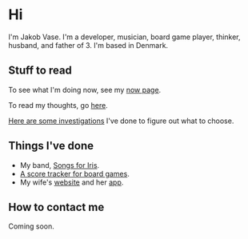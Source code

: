 # Hi

I'm Jakob Vase. I'm a developer, musician, board game player, thinker, husband,
and father of 3. I'm based in Denmark.

## Stuff to read

To see what I'm doing now, see my [now page](/now).

To read my thoughts, go [here](/thoughts).

[Here are some investigations](/investigations) I've done to figure out what to
choose.

## Things I've done

- My band, [Songs for Iris](https://songsforiris.dk).
- [A score tracker for board games](https://score-tracker.vase.dev).
- My wife's [website](https://majavase.dk) and her
  [app](https://chocolat.dk/app-link).

## How to contact me

Coming soon.
